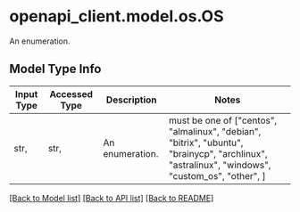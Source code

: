 # openapi_client.model.os.OS

An enumeration.

## Model Type Info
Input Type | Accessed Type | Description | Notes
------------ | ------------- | ------------- | -------------
str,  | str,  | An enumeration. | must be one of ["centos", "almalinux", "debian", "bitrix", "ubuntu", "brainycp", "archlinux", "astralinux", "windows", "custom_os", "other", ] 

[[Back to Model list]](../../README.md#documentation-for-models) [[Back to API list]](../../README.md#documentation-for-api-endpoints) [[Back to README]](../../README.md)

